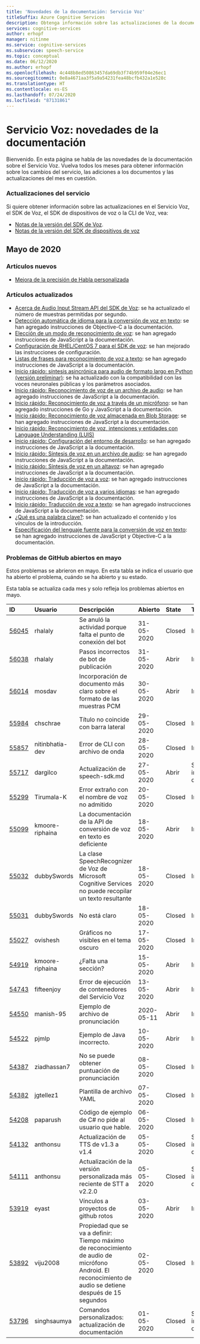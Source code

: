 ```yaml
---
title: 'Novedades de la documentación: Servicio Voz'
titleSuffix: Azure Cognitive Services
description: Obtenga información sobre las actualizaciones de la documentación relacionadas con el Servicio Voz de Azure.
services: cognitive-services
author: erhopf
manager: nitinme
ms.service: cognitive-services
ms.subservice: speech-service
ms.topic: conceptual
ms.date: 06/12/2020
ms.author: erhopf
ms.openlocfilehash: 4c448b8ed50863457da69db3f74b959f04e26ec1
ms.sourcegitcommit: 0e8a4671aa3f5a9a54231fea48bcfb432a1e528c
ms.translationtype: HT
ms.contentlocale: es-ES
ms.lasthandoff: 07/24/2020
ms.locfileid: "87131861"
---
```

# <a name="speech-service-whats-new-in-docs"></a>Servicio Voz: novedades de la documentación

Bienvenido. En esta página se habla de las novedades de la documentación sobre el Servicio Voz. Vuelva todos los meses para obtener información sobre los cambios del servicio, las adiciones a los documentos y las actualizaciones del mes en cuestión.

### <a name="service-updates"></a>Actualizaciones del servicio

Si quiere obtener información sobre las actualizaciones en el Servicio Voz, el SDK de Voz, el SDK de dispositivos de voz o la CLI de Voz, vea:
* [Notas de la versión del SDK de Voz](releasenotes.md).
* [Notas de la versión del SDK de dispositivos de voz](devices-sdk-release-notes.md)

## <a name="may-2020"></a>Mayo de 2020

### <a name="new-articles"></a>Artículos nuevos

* [Mejora de la precisión de Habla personalizada](how-to-custom-speech-improve-accuracy.md)

### <a name="updated-articles"></a>Artículos actualizados

* [Acerca de Audio Input Stream API del SDK de Voz](how-to-use-audio-input-streams.md): se ha actualizado el número de muestras permitidas por segundo.
* [Detección automática de idioma para la conversión de voz en texto](how-to-automatic-language-detection.md): se han agregado instrucciones de Objective-C a la documentación.
* [Elección de un modo de reconocimiento de voz](how-to-choose-recognition-mode.md): se han agregado instrucciones de JavaScript a la documentación.
* [Configuración de RHEL/CentOS 7 para el SDK de voz](how-to-configure-rhel-centos-7.md): se han mejorado las instrucciones de configuración.
* [Listas de frases para reconocimiento de voz a texto](how-to-phrase-lists.md): se han agregado instrucciones de JavaScript a la documentación.
* [Inicio rápido: síntesis asincrónica para audio de formato largo en Python (versión preliminar)](quickstarts/text-to-speech/async-synthesis-long-form-audio.md): se ha actualizado con la compatibilidad con las voces neuronales públicas y los parámetros asociados.
* [Inicio rápido: Reconocimiento de voz de un archivo de audio](quickstarts/speech-to-text-from-file.md): se han agregado instrucciones de JavaScript a la documentación.
* [Inicio rápido: Reconocimiento de voz a través de un micrófono](quickstarts/speech-to-text-from-microphone.md ): se han agregado instrucciones de Go y JavaScript a la documentación.
* [Inicio rápido: Reconocimiento de voz almacenada en Blob Storage](quickstarts/from-blob.md): se han agregado instrucciones de JavaScript a la documentación.
* [Inicio rápido: Reconocimiento de voz, intenciones y entidades con Language Understanding (LUIS)](quickstarts/intent-recognition.md)
* [Inicio rápido: Configuración del entorno de desarrollo](quickstarts/setup-platform.md): se han agregado instrucciones de JavaScript a la documentación.
* [Inicio rápido: Síntesis de voz en un archivo de audio](quickstarts/text-to-speech-audio-file.md): se han agregado instrucciones de JavaScript a la documentación.
* [Inicio rápido: Síntesis de voz en un altavoz](quickstarts/text-to-speech.md): se han agregado instrucciones de JavaScript a la documentación.
* [Inicio rápido: Traducción de voz a voz](quickstarts/translate-speech-to-speech.md): se han agregado instrucciones de JavaScript a la documentación.
* [Inicio rápido: Traducción de voz a varios idiomas](quickstarts/translate-speech-to-text-multiple-languages.md): se han agregado instrucciones de JavaScript a la documentación.
* [Inicio rápido: Traducción de voz a texto](quickstarts/translate-speech-to-text.md): se han agregado instrucciones de JavaScript a la documentación.
* [¿Qué es una palabra clave?](custom-keyword-overview.md): se han actualizado el contenido y los vínculos de la introducción.
* [Especificación del lenguaje fuente para la conversión de voz en texto](how-to-specify-source-language.md): se han agregado instrucciones de JavaScript y Objective-C a la documentación.

### <a name="github-issues-opened-in-may"></a>Problemas de GitHub abiertos en mayo

Estos problemas se abrieron en mayo. En esta tabla se indica el usuario que ha abierto el problema, cuándo se ha abierto y su estado.  

Esta tabla se actualiza cada mes y solo refleja los problemas abiertos en mayo.  

|ID|Usuario|Descripción|Abierto|State|Tipo|
| :--- | :--- | :--- | :--- | :--- | :--- |
|[56045](https://github.com/MicrosoftDocs/azure-docs/issues/56045)|rhalaly|Se anuló la actividad porque falta el punto de conexión del bot|31-05-2020|Closed|Incidencia|
|[56038](https://github.com/MicrosoftDocs/azure-docs/issues/56038)|rhalaly|Pasos incorrectos de bot de publicación|31-05-2020|Abrir|Incidencia|
|[56014](https://github.com/MicrosoftDocs/azure-docs/issues/56014)|mosdav|Incorporación de documento más claro sobre el formato de las muestras PCM|30-05-2020|Abrir|Incidencia|
|[55984](https://github.com/MicrosoftDocs/azure-docs/issues/55984)|chschrae|Título no coincide con barra lateral|29-05-2020|Closed|Incidencia|
|[55857](https://github.com/MicrosoftDocs/azure-docs/issues/55857)|nitinbhatia-dev|Error de CLI con archivo de onda|28-05-2020|Closed|Incidencia|
|[55717](https://github.com/MicrosoftDocs/azure-docs/pull/55717)|dargilco|Actualización de speech-sdk.md|27-05-2020|Abrir|Solicitud de incorporación de cambios|
|[55299](https://github.com/MicrosoftDocs/azure-docs/issues/55299)|Tirumala-K|Error extraño con el nombre de voz no admitido|20-05-2020|Closed|Incidencia|
|[55099](https://github.com/MicrosoftDocs/azure-docs/issues/55099)|kmoore-riphaina|La documentación de la API de conversión de voz en texto es deficiente|18-05-2020|Abrir|Incidencia|
|[55032](https://github.com/MicrosoftDocs/azure-docs/issues/55032)|dubbySwords|La clase SpeechRecognizer de Voz de Microsoft Cognitive Services no puede recopilar un texto resultante|18-05-2020|Closed|Incidencia|
|[55031](https://github.com/MicrosoftDocs/azure-docs/issues/55031)|dubbySwords|No está claro|18-05-2020|Closed|Incidencia|
|[55027](https://github.com/MicrosoftDocs/azure-docs/issues/55027)|ovishesh|Gráficos no visibles en el tema oscuro|17-05-2020|Closed|Incidencia|
|[54919](https://github.com/MicrosoftDocs/azure-docs/issues/54919)|kmoore-riphaina|¿Falta una sección?|15-05-2020|Abrir|Incidencia|
|[54743](https://github.com/MicrosoftDocs/azure-docs/issues/54743)|fifteenjoy|Error de ejecución de contenedores del Servicio Voz|13-05-2020|Abrir|Incidencia|
|[54550](https://github.com/MicrosoftDocs/azure-docs/issues/54550)|manish-95|Ejemplo de archivo de pronunciación|2020-05-11|Abrir|Incidencia|
|[54522](https://github.com/MicrosoftDocs/azure-docs/issues/54522)|pjmlp|Ejemplo de Java incorrecto.|10-05-2020|Abrir|Incidencia|
|[54387](https://github.com/MicrosoftDocs/azure-docs/issues/54387)|ziadhassan7|No se puede obtener puntuación de pronunciación|08-05-2020|Closed|Incidencia|
|[54382](https://github.com/MicrosoftDocs/azure-docs/issues/54382)|jgtellez1|Plantilla de archivo YAML|07-05-2020|Closed|Incidencia|
|[54208](https://github.com/MicrosoftDocs/azure-docs/issues/54208)|paparush|Código de ejemplo de C# no pide al usuario que hable.|06-05-2020|Closed|Incidencia|
|[54132](https://github.com/MicrosoftDocs/azure-docs/pull/54132)|anthonsu|Actualización de TTS de v1.3 a v1.4|05-05-2020|Closed|Solicitud de incorporación de cambios|
|[54111](https://github.com/MicrosoftDocs/azure-docs/pull/54111)|anthonsu|Actualización de la versión personalizada más reciente de STT a v2.2.0|05-05-2020|Closed|Solicitud de incorporación de cambios|
|[53919](https://github.com/MicrosoftDocs/azure-docs/issues/53919)|eyast|Vínculos a proyectos de github rotos|03-05-2020|Abrir|Incidencia|
|[53892](https://github.com/MicrosoftDocs/azure-docs/issues/53892)|viju2008|Propiedad que se va a definir: Tiempo máximo de reconocimiento de audio de micrófono Android. El reconocimiento de audio se detiene después de 15 segundos|02-05-2020|Closed|Incidencia|
|[53796](https://github.com/MicrosoftDocs/azure-docs/pull/53796)|singhsaumya|Comandos personalizados: actualización de documentación|01-05-2020|Closed|Solicitud de incorporación de cambios|
